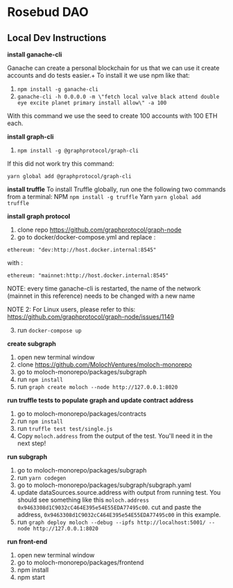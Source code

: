 # Rosebud DAO

## Local Dev Instructions

**install ganache-cli**
  
  Ganache can create a personal blockchain for us that we can use it create accounts and do tests easier.+
  To install it we use npm like that:
  
1. `npm install -g ganache-cli`
2. `ganache-cli -h 0.0.0.0 -m \"fetch local valve black attend double eye excite planet primary install allow\" -a 100`
  
  With this command we use the seed to create 100 accounts with 100 ETH each. 

**install graph-cli**
1. `npm install -g @graphprotocol/graph-cli`

If this did not work try this command:

`yarn global add @graphprotocol/graph-cli`

**install truffle**
To install Truffle globally, run one the following two commands from a terminal:
NPM
`npm install -g truffle`
Yarn
`yarn global add truffle`

**install graph protocol**
1. clone repo https://github.com/graphprotocol/graph-node
2. go to docker/docker-compose.yml and replace :

`ethereum: "dev:http://host.docker.internal:8545"` 

with :

`ethereum: "mainnet:http://host.docker.internal:8545"` 

NOTE: every time ganache-cli is restarted, the name of the network (mainnet in this reference) needs to be changed with a new name

NOTE 2: For Linux users, please refer to this: https://github.com/graphprotocol/graph-node/issues/1149

3. run `docker-compose up`

**create subgraph**
1. open new terminal window
2. clone https://github.com/MolochVentures/moloch-monorepo
3. go to moloch-monorepo/packages/subgraph
4. run `npm install`
5. run `graph create moloch --node http://127.0.0.1:8020`

**run truffle tests to populate graph and update contract address**
1. go to moloch-monorepo/packages/contracts
2. run `npm install`
3. run `truffle test test/single.js`
4. Copy `moloch.address` from the output of the test. You'll need it in the next step!

**run subgraph**
1. go to moloch-monorepo/packages/subgraph
2. run `yarn codegen`
3. go to  moloch-monorepo/packages/subgraph/subgraph.yaml
4. update dataSources.source.address with output from running test. You should see something like this `moloch.address 0x9463308d1C9032cC464E395e54E55EDA77495c00`. cut and paste the address, `0x9463308d1C9032cC464E395e54E55EDA77495c00` in this example.
5. run `graph deploy moloch --debug --ipfs http://localhost:5001/ --node http://127.0.0.1:8020`

**run front-end**
1. open new terminal window
2. go to moloch-monorepo/packages/frontend
3. npm install
4. npm start
